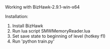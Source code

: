 Working with BizHawk-2.9.1-win-x64

Installation:
1. Install BizHawk
2. Run lua script SMWMemoryReader.lua
3. Set save state to beginning of level (hotkey f1)
4. Run 'python train.py'